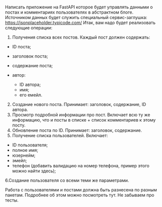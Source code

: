 Написать приложение на FastAPI которое будет управлять данными о постах и комментариях пользователях в абстрактном блоге. Источником данных будет служить специальный сервис-заглушка: https://jsonplaceholder.typicode.com/
Итак, вам надо будет реализовать следующие операции:

1. Получения списка всех постов. Каждый пост должен содержать:

* ID поста;
* заголовок поста;
* содержание поста;
* автор:

  * ID автора;
  * имя;
  * его емейл.

2. Создание нового поста. Принимает: заголовок, содержание, ID автора.
3. Просмотр подробной информации про пост. Включает всю ту же информацию, что и посты в списке + список комментариев к этому посту.
4. Обновление поста по ID. Принимает: заголовок, содержание.
5. Получение списка пользователей. Включает:

* ID пользователя;
* полное имя;
* юзернейм;
* эмейл;
* телефон (добавить валидацию на номер телефона, пример этого можно найти здесь);


6.Создание пользователя со всеми теми же параметрами.

Работа с пользователями и постами должна быть разнесена по разным пакетам. Подробнее об этом можно посмотреть тут.
Не забываем про тесты.